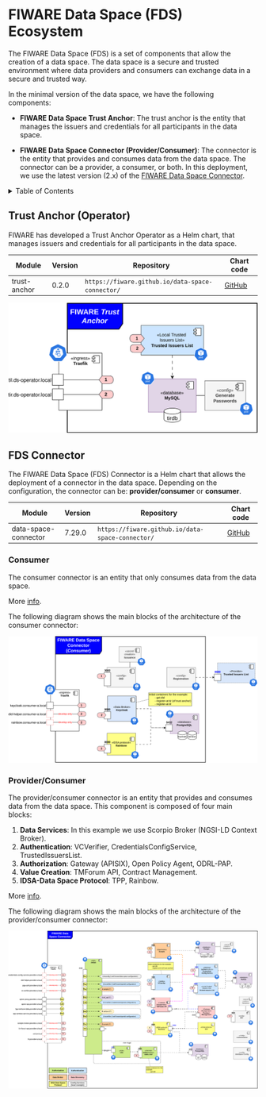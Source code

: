 # FIWARE Data Space (FDS) Ecosystem

The FIWARE Data Space (FDS) is a set of components that allow the creation of a data space. The data space is a secure and trusted environment where data providers and consumers can exchange data in a secure and trusted way.

In the minimal version of the data space, we have the following components:

- **FIWARE Data Space Trust Anchor**: The trust anchor is the entity that manages the issuers and credentials for all participants in the data space.

- **FIWARE Data Space Connector (Provider/Consumer)**: The connector is the entity that provides and consumes data from the data space. The connector can be a provider, a consumer, or both. In this deployment, we use the latest version (2.x) of the [FIWARE Data Space Connector](https://github.com/FIWARE/data-space-connector).

<!-- TABLE OF CONTENTS -->
<details>
  <summary>Table of Contents</summary>
  <ol>
    <li>
        <a href="#trust-anchor-operator">Trust Anchor (Operator)</a>
    </li>
    <li>
        <a href="#fds-connector">FDS Connector</a>
        <ul>
            <li><a href="#consumer">Consumer</a></li>
            <li><a href="#providerconsumer">Provider/Consumer</a></li>
        </ul>
    </li>
  </ol>
</details>

## Trust Anchor (Operator)

FIWARE has developed a Trust Anchor Operator as a Helm chart, that manages issuers and credentials for all participants in the data space. 

| Module       | Version | Repository | Chart code |
| ------------ | ------- | ---------- | ----------- |
| trust-anchor | 0.2.0   | `https://fiware.github.io/data-space-connector/` | [GitHub](https://github.com/FIWARE/data-space-connector/tree/main/charts/trust-anchor) |

![arch_trust_anchor](./images/trust_anchor_arch.svg)

## FDS Connector

The FIWARE Data Space (FDS) Connector is a Helm chart that allows the deployment of a connector in the data space. Depending on the configuration, the connector can be: **provider/consumer** or **consumer**.

| Module               | Version | Repository | Chart code |
| -------------------- | ------- | ---------- | ---------- |
| data-space-connector | 7.29.0  | `https://fiware.github.io/data-space-connector/` | [GitHub](https://github.com/FIWARE/data-space-connector/tree/main/charts/data-space-connector) |

### Consumer

The consumer connector is an entity that only consumes data from the data space.

More [info](https://github.com/FIWARE/data-space-connector/blob/main/doc/deployment-integration/local-deployment/LOCAL.MD#the-data-consumer).

The following diagram shows the main blocks of the architecture of the consumer connector:

![arch_consumer](./images/consumer_arch.svg)

### Provider/Consumer

The provider/consumer connector is an entity that provides and consumes data from the data space. This component is composed of four main blocks:

1. **Data Services**: In this example we use Scorpio Broker (NGSI-LD Context Broker).
2. **Authentication**: VCVerifier, CredentialsConfigService, TrustedIssuersList.
3. **Authorization**: Gateway (APISIX), Open Policy Agent, ODRL-PAP.
4. **Value Creation**: TMForum API, Contract Management.
5. **IDSA-Data Space Protocol**: TPP, Rainbow.

More [info](https://github.com/FIWARE/data-space-connector/blob/main/doc/deployment-integration/local-deployment/LOCAL.MD#the-data-provider).

The following diagram shows the main blocks of the architecture of the provider/consumer connector:

![arch_provider](./images/provider_arch.svg)